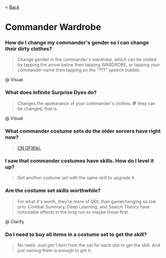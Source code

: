 < [Back](./mainpage)

# Commander Wardrobe

### How do I change my commander's gender so I can change their dirty clothes?

> Change gender in the commander's wardrobe, which can be visited by tapping the arrow below then tapping WARDROBE, or tapping your commander name then tapping on the "???" speech bubble.

@ Visual

### What does Infinite Surprise Dyes do?

> Changes the appearance of your commander's clothes, **IF** they can be changed, that is.

@ Visual

### What commander costume sets do the older servers have right now?

> [CN GFWiki.](http://gfwiki.org/w/%E6%8C%87%E6%8C%A5%E5%AE%98%E8%A1%A3%E6%9F%9C/%E8%A3%85%E6%89%AE%E4%B8%80%E8%A7%88)

### I saw that commander costumes have skills. How do I level it up?

> Get another costume set with the same skill to upgrade it.

### Are the costume set skills worthwhile?

> For what it's worth, they're more of QOL than gamechanging so low prio. Combat Summary, Deep Learning, and Search Theory have noticeable effects in the long run so maybe those first.

@ Clarify

### Do I need to buy all items in a costume set to get the skill?

> No need. Just get 1 item from the set for each slot to get the skill. And just owning them is enough to get it.